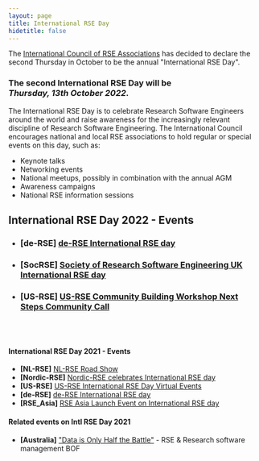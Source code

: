 ```yaml
---
layout: page
title: International RSE Day
hidetitle: false
---
```


The [International Council of RSE Associations](../council.md) has decided to declare 
the second Thursday in October to be the annual "International RSE Day". 

### The second International RSE Day will be<br>*Thursday, 13th October 2022*.

The International RSE Day is to celebrate Research Software Engineers around the world 
and raise awareness for the increasingly relevant discipline of Research Software 
Engineering. The International Council encourages national and local RSE associations to 
hold regular or special events on this day, such as:

* Keynote talks
* Networking events
* National meetups, possibly in combination with the annual AGM
* Awareness campaigns
* National RSE information sessions

## International RSE Day 2022 - Events

- ### **[de-RSE]** [de-RSE International RSE day](https://pad.gwdg.de/44b79pTvSYae9QEr8c5Dhw)
- ### **[SocRSE]** [Society of Research Software Engineering UK International RSE day](https://society-rse.org/international-rse-day-13th-october-2022/)
- ### **[US-RSE]** [US-RSE Community Building Workshop Next Steps Community Call](https://asu.zoom.us/meeting/register/tZ0ude-vrDIpHd0cj_pPM_5u-6gSpoZvnRoW)

<br/><br/>

#### International RSE Day 2021 - Events

- **[NL-RSE]** [NL-RSE Road Show](https://nl-rse.org/events/NL-RSE-RSE21.html)
- **[Nordic-RSE]** [Nordic-RSE celebrates International RSE day](https://nordic-rse.org/events/international-rse-day/)
- **[US-RSE]** [US-RSE International RSE Day Virtual Events](https://us-rse.org/events/2021/2021-10-intnl-rse-day)
- **[de-RSE]** [de-RSE International RSE day](https://pad.gwdg.de/s/SmDzPpyOx)
- **[RSE_Asia]** [RSE Asia Launch Event on International RSE day](https://rse-asia.github.io/RSE_Asia/)

#### Related events on Intl RSE Day 2021

- **[Australia]** ["Data is Only Half the Battle"](https://conference.eresearch.edu.au/events/data-is-only-half-the-battle/) - RSE & Research software management BOF
